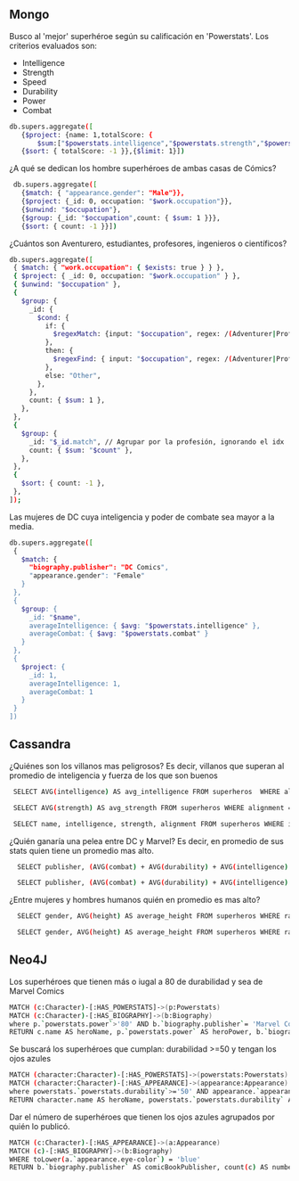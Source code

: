 ## Mongo

Busco al 'mejor'  superhéroe según su calificación en 'Powerstats'. Los criterios evaluados son:
- Intelligence
- Strength
- Speed
- Durability
- Power
- Combat
 ```bash
db.supers.aggregate([
    {$project: {name: 1,totalScore: {
        $sum:["$powerstats.intelligence","$powerstats.strength","$powerstats.speed","$powerstats.durability","$powerstats.power", "$powerstats.combat"] }}}, 
    {$sort: { totalScore: -1 }},{$limit: 1}])
  ```
¿A qué se dedican los hombre superhéroes de ambas casas de Cómics?

 ```bash
  db.supers.aggregate([
    {$match: { "appearance.gender": "Male"}},
    {$project: {_id: 0, occupation: "$work.occupation"}},
    {$unwind: "$occupation"},
    {$group: {_id: "$occupation",count: { $sum: 1 }}},
    {$sort: { count: -1 }}])
  ```
¿Cuántos son Aventurero, estudiantes, profesores, ingenieros o científicos?

 ```bash
db.supers.aggregate([
  { $match: { "work.occupation": { $exists: true } } },
  { $project: { _id: 0, occupation: "$work.occupation" } },
  { $unwind: "$occupation" },
  {
    $group: {
      _id: {
        $cond: {
          if: {
            $regexMatch: {input: "$occupation", regex: /(Adventurer|Professor|Engineer|Student|Scientist)/i, },
          },
          then: {
            $regexFind: { input: "$occupation", regex: /(Adventurer|Professor|Engineer|Student|Scientist)/i, },
          },
          else: "Other",
        },
      },
      count: { $sum: 1 },
    },
  },
  {
    $group: {
      _id: "$_id.match", // Agrupar por la profesión, ignorando el idx
      count: { $sum: "$count" },
    },
  },
  {
    $sort: { count: -1 },
  },
]);
  ```
Las mujeres de DC cuya inteligencia y poder de combate sea mayor a la media.
 ```bash
db.supers.aggregate([
  {
    $match: {
      "biography.publisher": "DC Comics",
      "appearance.gender": "Female"
    }
  },
  {
    $group: {
      _id: "$name",
      averageIntelligence: { $avg: "$powerstats.intelligence" },
      averageCombat: { $avg: "$powerstats.combat" }
    }
  },
  {
    $project: {
      _id: 1,
      averageIntelligence: 1,
      averageCombat: 1
    }
  }
])
  ```

## Cassandra

¿Quiénes son los villanos mas peligrosos? Es decir, villanos que superan al promedio de inteligencia y fuerza de los que son buenos
 ```bash
  SELECT AVG(intelligence) AS avg_intelligence FROM superheros  WHERE alignment ='Good' ALLOW FILTERING;

  SELECT AVG(strength) AS avg_strength FROM superheros WHERE alignment ='Good' ALLOW FILTERING;

  SELECT name, intelligence, strength, alignment FROM superheros WHERE intelligence > 29 AND strength > 44 AND alignment = 'Bad' ALLOW FILTERING;
  ```
¿Quién ganaría una pelea entre DC y Marvel? Es decir, en promedio de sus stats quien tiene un promedio mas alto.
```bash
  SELECT publisher, (AVG(combat) + AVG(durability) + AVG(intelligence) + AVG(power) + AVG(speed) + AVG(strength)) / 6 AS avg_values FROM superheros WHERE publisher =  'Marvel comics' ALLOW FILTERING;

  SELECT publisher, (AVG(combat) + AVG(durability) + AVG(intelligence) + AVG(power) + AVG(speed) + AVG(strength)) / 6 AS avg_values FROM superheros WHERE publisher = 'Dc comics' ALLOW FILTERING;
  ```
¿Entre mujeres y hombres humanos quién en promedio es mas alto?
```bash
  SELECT gender, AVG(height) AS average_height FROM superheros WHERE race = 'Human' AND gender = 'Female' ALLOW FILTERING;

  SELECT gender, AVG(height) AS average_height FROM superheros WHERE race = 'Human' AND gender = 'Male' ALLOW FILTERING;
  ```

## Neo4J

Los superhéroes que tienen más o iugal a 80 de durabilidad y sea de Marvel Comics
```bash
MATCH (c:Character)-[:HAS_POWERSTATS]->(p:Powerstats)
MATCH (c:Character)-[:HAS_BIOGRAPHY]->(b:Biography)
where p.`powerstats.power`>'80' AND b.`biography.publisher`= 'Marvel Comics'
RETURN c.name AS heroName, p.`powerstats.power` AS heroPower, b.`biography.publisher` AS Publisher
```
Se buscará los superhéroes que cumplan: durabilidad >=50 y tengan los ojos azules
```bash
MATCH (character:Character)-[:HAS_POWERSTATS]->(powerstats:Powerstats)
MATCH (character:Character)-[:HAS_APPEARANCE]->(appearance:Appearance)
where powerstats.`powerstats.durability`>='50' AND appearance.`appearance.eye-color`='Blue'
RETURN character.name AS heroName, powerstats.`powerstats.durability` AS heroDurability, appearance.`appearance.eye-color` as heroEyeColor
```
Dar el número de superhéroes que tienen los ojos azules agrupados por quién lo publicó.
```bash
MATCH (c:Character)-[:HAS_APPEARANCE]->(a:Appearance)
MATCH (c)-[:HAS_BIOGRAPHY]->(b:Biography)
WHERE toLower(a.`appearance.eye-color`) = 'blue'
RETURN b.`biography.publisher` AS comicBookPublisher, count(c) AS numberOfBlueEyedHeroes
